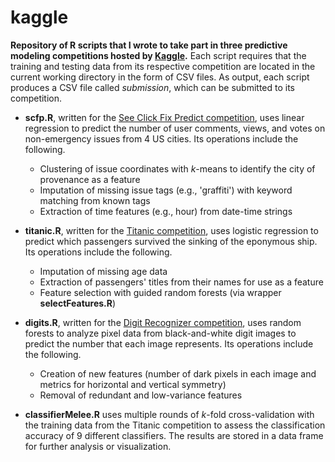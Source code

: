 kaggle
======

**Repository of R scripts that I wrote to take part in three predictive modeling competitions hosted by [Kaggle](http://www.kaggle.com/).** Each script requires that the training and testing data from its respective competition are located in the current working directory in the form of CSV files. As output, each script produces a CSV file called *submission*, which can be submitted to its competition.

- **scfp.R**, written for the [See Click Fix Predict competition](http://www.kaggle.com/c/see-click-predict-fix), uses linear regression to predict the number of user comments, views, and votes on non-emergency issues from 4 US cities. Its operations include the following.
  - Clustering of issue coordinates with *k*-means to identify the city of provenance as a feature
  - Imputation of missing issue tags (e.g., 'graffiti') with keyword matching from known tags
  - Extraction of time features (e.g., hour) from date-time strings

- **titanic.R**, written for the [Titanic competition](http://www.kaggle.com/c/titanic-gettingStarted), uses logistic regression to predict which passengers survived the sinking of the eponymous ship. Its operations include the following.
  - Imputation of missing age data
  - Extraction of passengers' titles from their names for use as a feature
  - Feature selection with guided random forests (via wrapper **selectFeatures.R**)

- **digits.R**, written for the [Digit Recognizer competition](http://www.kaggle.com/c/digit-recognizer), uses random forests to analyze pixel data from black-and-white digit images to predict the number that each image represents. Its operations include the following.
  - Creation of new features (number of dark pixels in each image and metrics for horizontal and vertical symmetry)
  - Removal of redundant and low-variance features

- **classifierMelee.R** uses multiple rounds of *k*-fold cross-validation with the training data from the Titanic competition to assess the classification accuracy of 9 different classifiers. The results are stored in a data frame for further analysis or visualization.
